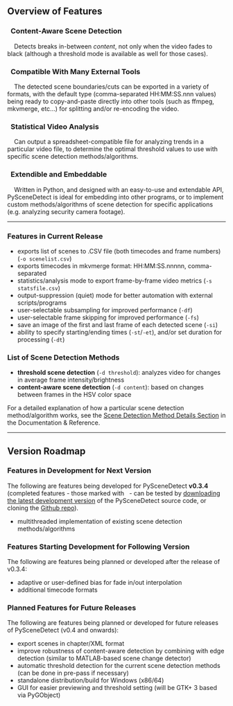 
## Overview of Features

<div class="warning">
<h3><span class="fa fa-eye wy-text-neutral"></span>&nbsp; Content-Aware Scene Detection</h3>
&nbsp;<span class="fa fa-info-circle wy-text-info"></span>&nbsp;&nbsp; Detects breaks in-between <i>content</i>, not only when the video fades to black (although a threshold mode is available as well for those cases).
</div>

<div class="important">
<h3><span class="fa fa-desktop wy-text-info"></span>&nbsp; Compatible With Many External Tools</h3>
&nbsp;<span class="fa fa-info-circle wy-text-info"></span>&nbsp;&nbsp; The detected scene boundaries/cuts can be exported in a variety of formats, with the default type (comma-separated HH:MM:SS.nnn values) being ready to copy-and-paste directly into other tools (such as ffmpeg, mkvmerge, etc...) for splitting and/or re-encoding the video.
</div>

<div class="danger">
<h3><span class="fa fa-bar-chart-o wy-text-warning"></span>&nbsp; Statistical Video Analysis</h3>
&nbsp;<span class="fa fa-info-circle wy-text-info"></span>&nbsp;&nbsp; Can output a spreadsheet-compatible file for analyzing trends in a particular video file, to determine the optimal threshold values to use with specific scene detection methods/algorithms. 
</div>

<div class="warning">
<h3><span class="fa fa-code wy-text-danger"></span>&nbsp; Extendible and Embeddable</h3>
&nbsp;<span class="fa fa-info-circle wy-text-info"></span>&nbsp;&nbsp; Written in Python, and designed with an easy-to-use and extendable API, PySceneDetect is ideal for embedding into other programs, or to implement custom methods/algorithms of scene detection for specific applications (e.g. analyzing security camera footage).
</div>


----------------


### Features in Current Release

 - exports list of scenes to .CSV file (both timecodes and frame numbers) (`-o scenelist.csv`)
 - exports timecodes in mkvmerge format: HH:MM:SS.nnnnn, comma-separated
 - statistics/analysis mode to export frame-by-frame video metrics (`-s statsfile.csv`)
 - output-suppression (quiet) mode for better automation with external scripts/programs
 - user-selectable subsampling for improved performance (`-df`)
 - user-selectable frame skipping for improved performance (`-fs`)
 - save an image of the first and last frame of each detected scene (`-si`)
 - ability to specify starting/ending times (`-st`/`-et`), and/or set duration for processing (`-dt`)

### List of Scene Detection Methods

 - **threshold scene detection** (`-d threshold`): analyzes video for changes in average frame intensity/brightness
 - **content-aware scene detection** (`-d content`): based on changes between frames in the HSV color space

For a detailed explanation of how a particular scene detection method/algorithm works, see the [Scene Detection Method Details Section](reference/detection-methods.md) in the Documentation & Reference.


----------------


## Version Roadmap

<h3>Features in Development for Next Version</h3>

The following are features being developed for PySceneDetect **v0.3.4** (completed features - those marked with <span class="fa fa-check"></span>&nbsp; - can be tested by [downloading the latest development version](https://github.com/Breakthrough/PySceneDetect/archive/master.zip) of the PySceneDetect source code, or cloning the [Github repo](https://github.com/Breakthrough/PySceneDetect)).  

 - multithreaded implementation of existing scene detection methods/algorithms

<h3>Features Starting Development for Following Version</h3>

The following are features being planned or developed after the release of v0.3.4:

 - adaptive or user-defined bias for fade in/out interpolation
 - additional timecode formats

<h3>Planned Features for Future Releases</h3>

The following are features being planned or developed for future releases of PySceneDetect (v0.4 and onwards):

 - export scenes in chapter/XML format
 - improve robustness of content-aware detection by combining with edge detection (similar to MATLAB-based scene change detector)
 - automatic threshold detection for the current scene detection methods (can be done in pre-pass if necessary)
 - standalone distribution/build for Windows (x86/64)
 - GUI for easier previewing and threshold setting (will be GTK+ 3 based via PyGObject)

